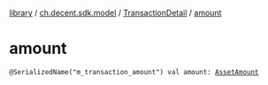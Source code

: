 [library](../../index.md) / [ch.decent.sdk.model](../index.md) / [TransactionDetail](index.md) / [amount](./amount.md)

# amount

`@SerializedName("m_transaction_amount") val amount: `[`AssetAmount`](../-asset-amount/index.md)
